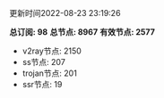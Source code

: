 更新时间2022-08-23 23:19:26

**总订阅: 98**
**总节点: 8967**
**有效节点: 2577**
- v2ray节点: 2150
- ss节点: 207
- trojan节点: 201
- ssr节点: 19
